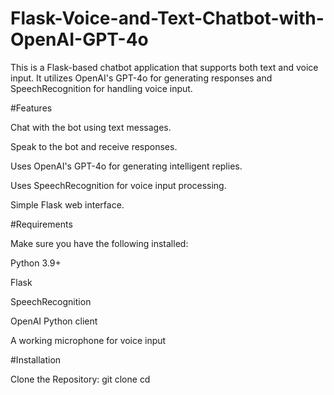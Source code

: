 # Flask-Voice-and-Text-Chatbot-with-OpenAI-GPT-4o
This is a Flask-based chatbot application that supports both text and voice input. It utilizes OpenAI's GPT-4o for generating responses and SpeechRecognition for handling voice input.

#Features

Chat with the bot using text messages.

Speak to the bot and receive responses.

Uses OpenAI's GPT-4o for generating intelligent replies.

Uses SpeechRecognition for voice input processing.

Simple Flask web interface.

#Requirements

Make sure you have the following installed:

Python 3.9+

Flask

SpeechRecognition

OpenAI Python client

A working microphone for voice input

#Installation

Clone the Repository:
  git clone <your-repo-url>
cd <repo-name>
